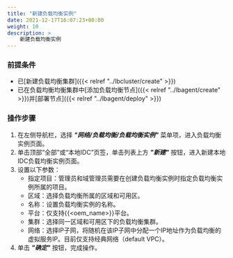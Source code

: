 ```yaml
---
title: "新建负载均衡实例"
date: 2021-12-17T16:07:23+08:00
weight: 10
description: >
    新建负载均衡实例
---
```


### 前提条件

- 已[新建负载均衡集群]({{< relref "../lbcluster/create" >}})
- 已在负载均衡均衡集群中[添加负载均衡节点]({{< relref "../lbagent/create" >}})并[部署节点]({{< relref "../lbagent/deploy" >}})

### 操作步骤

1. 在左侧导航栏，选择 **_"网络/负载均衡/负载均衡实例"_** 菜单项，进入负载均衡实例页面。
2. 单击顶部“全部”或“本地IDC”页签，单击列表上方 **_"新建"_** 按钮，进入新建本地IDC负载均衡实例页面。
2. 设置以下参数：
    - 指定项目：管理员和域管理员需要在创建负载均衡实例时指定负载均衡实例所属的项目。
    - 区域：选择负载均衡所属的区域和可用区。
    - 名称：设置负载均衡实例的名称。
    - 平台：仅支持{{<oem_name>}}平台。
    - 集群：选择同一区域和可用区下的负载均衡集群。
    - 网络：选择IP子网，将随机在该IP子网中分配一个IP地址作为负载均衡的虚拟服务IP。目前仅支持经典网络（default VPC）。
3. 单击 **_"确定"_** 按钮，完成操作。